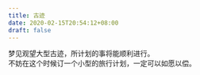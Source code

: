 ```yaml
---
title: 古迹
date: 2020-02-15T20:54:12+08:00
draft: false
---
```


梦见观望大型古迹，所计划的事将能顺利进行。<br>
不妨在这个时候订一个小型的旅行计划，一定可以如愿以偿。<br>
